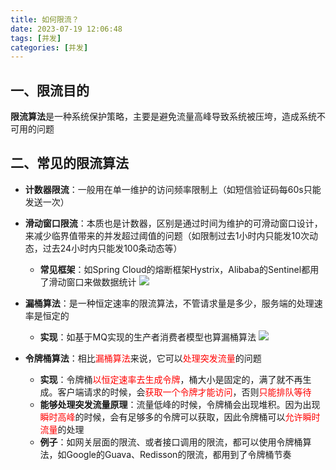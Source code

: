 ```yaml
---
title: 如何限流？
date: 2023-07-19 12:06:48
tags: [并发]
categories: [并发]
---
```


## 一、限流目的
**限流算法**是一种系统保护策略，主要是避免流量高峰导致系统被压垮，造成系统不可用的问题

## 二、常见的限流算法
* **计数器限流**：一般用在单一维护的访问频率限制上（如短信验证码每60s只能发送一次）
* **滑动窗口限流**：本质也是计数器，区别是通过时间为维护的可滑动窗口设计，来减少临界值带来的并发超过阈值的问题（如限制过去1小时内只能发10次动态，过去24小时内只能发100条动态等）
  * **常见框架**：如Spring Cloud的熔断框架Hystrix，Alibaba的Sentinel都用了滑动窗口来做数据统计
![](/images/限流算法-滑动窗口.png)
      
* **漏桶算法**：是一种恒定速率的限流算法，不管请求量是多少，服务端的处理速率是恒定的
  * **实现**：如基于MQ实现的生产者消费者模型也算漏桶算法
  ![](/images/限流算法-漏桶.png)
    
* **令牌桶算法**：相比<font color=red>漏桶算法</font>来说，它可以<font color=red>处理突发流量</font>的问题
  * **实现**：令牌桶<font color=red>以恒定速率去生成令牌</font>，桶大小是固定的，满了就不再生成。客户端请求的时候，会<font color=red>获取一个令牌才能访问</font>，否则<font color=red>只能排队等待</font>
  * **能够处理突发流量原理**：流量低峰的时候，令牌桶会出现堆积。因为出现<font color=red>瞬时高峰</font>的时候，会有足够多的令牌可以获取，因此令牌桶可以<font color=red>允许瞬时流量</font>的处理
  * **例子**：如网关层面的限流、或者接口调用的限流，都可以使用令牌桶算法，如Google的Guava、Redisson的限流，都用到了令牌桶节奏